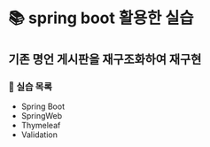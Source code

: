 # 📚 spring boot 활용한 실습
## 기존 명언 게시판을 재구조화하여 재구현
### 📌 실습 목록
- Spring Boot
- SpringWeb
- Thymeleaf
- Validation
